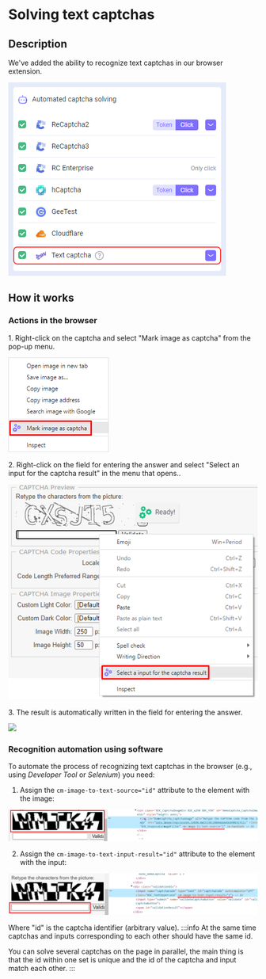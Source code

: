 ﻿---
sidebar_position: 2
---

# Solving text captchas
## **Description**
We've added the ability to recognize text captchas in our browser extension.

![](captcha-solving.png) 
## **How it works**
### **Actions in the browser**
1\. Right-click on the captcha and select "Mark image as captcha" from the pop-up menu.

![](mark-as-captcha.png)

2\. Right-click on the field for entering the answer and select "Select an input for the captcha result" in the menu that opens..

![](select-input.png)

3\. The result is automatically written in the field for entering the answer.

![](Aspose.Words.f6d390ba-8e92-4611-b5a2-167a5168d8f1.004.png) 
### **Recognition automation using software**
To automate the process of recognizing text captchas in the browser (e.g., using *Developer Tool* or *Selenium*)  you need:
1. Assign the `cm-image-to-text-source="id"` attribute to the element with the image:

![](exapmle1.png) 

2. Assign the `cm-image-to-text-input-result="id"` attribute to the element with the input:

![](exapmle2.png) 

Where "id" is the captcha identifier (arbitrary value).
:::info 
At the same time captchas and inputs corresponding to each other should have the same id.

You can solve several captchas on the page in parallel, the main thing is that the id within one set is unique and the id of the captcha and input match each other.
:::

